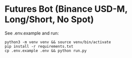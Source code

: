 # Futures Bot (Binance USD-M, Long/Short, No Spot)
See .env.example and run:
```
python3 -m venv venv && source venv/bin/activate
pip install -r requirements.txt
cp .env.example .env && python run.py
```
